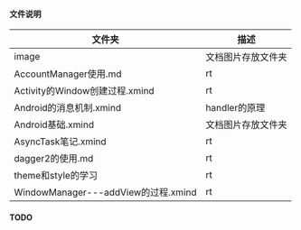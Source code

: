 #### 文件说明

| 文件夹| 描述 |
|--------|--------|
|  image    |  文档图片存放文件夹    |
|  AccountManager使用.md   |  rt   |
|  Activity的Window创建过程.xmind  |  rt    |
|  Android的消息机制.xmind    |  handler的原理    |
|  Android基础.xmind  |  文档图片存放文件夹    |
|  AsyncTask笔记.xmind    |  rt   |
|  dagger2的使用.md  |  rt   |
|  theme和style的学习   |  rt    |
|  WindowManager---addView的过程.xmind   |  rt   |


#### TODO







